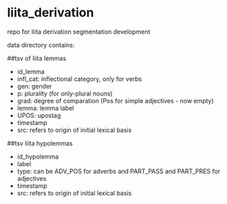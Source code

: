 # liita_derivation
repo for liita derivation segmentation development

data directory contains:

##tsv of liita lemmas
- id_lemma
- infl_cat: inflectional category, only for verbs
- gen: gender
- p: plurality (for only-plural nouns)
- grad: degree of comparation (Pos for simple adjectives - now empty)
- lemma: lemma label
- UPOS: upostag
- timestamp
- src: refers to origin of initial lexical basis

##tsv liita hypolemmas
- id_hypolemma
- label
- type: can be ADV_POS for adverbs and PART_PASS and PART_PRES for adjectives
- timestamp
- src: refers to origin of initial lexical basis
